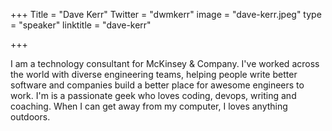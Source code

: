 +++
Title = "Dave Kerr"
Twitter = "dwmkerr"
image = "dave-kerr.jpeg"
type = "speaker"
linktitle = "dave-kerr"

+++

I am a technology consultant for McKinsey & Company. I've worked across the world with diverse engineering teams, helping people write better software and companies build a better place for awesome engineers to work. I'm is a passionate geek who loves coding, devops, writing and coaching. When I can get away from my computer, I loves anything outdoors.
